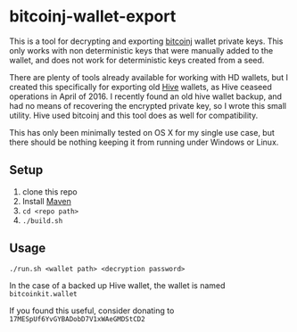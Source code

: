 # bitcoinj-wallet-export
This is a tool for decrypting and exporting [bitcoinj](https://bitcoinj.github.io/) wallet private keys. This only works with non deterministic keys that were manually added to the wallet, and does not work for deterministic keys created from a seed.

There are plenty of tools already available for working with HD wallets, but I created this specifically for exporting old [Hive](https://hivewallet.com/) wallets, as Hive ceaseed operations in April of 2016. I recently found an old hive wallet backup, and had no means of recovering the encrypted private key, so I wrote this small utility. Hive used bitcoinj and this tool does as well for compatibility.

This has only been minimally tested on OS X for my single use case, but there should be nothing keeping it from running under Windows or Linux.

## Setup
1) clone this repo
1) Install [Maven](https://maven.apache.org/install.html)
2) `cd <repo path>`
3) `./build.sh`

## Usage
`./run.sh <wallet path> <decryption password>`

In the case of a backed up Hive wallet, the wallet is named `bitcoinkit.wallet`




If you found this useful, consider donating to `17MESpUf6YvGYBADobD7V1xWAeGMDStCD2`
